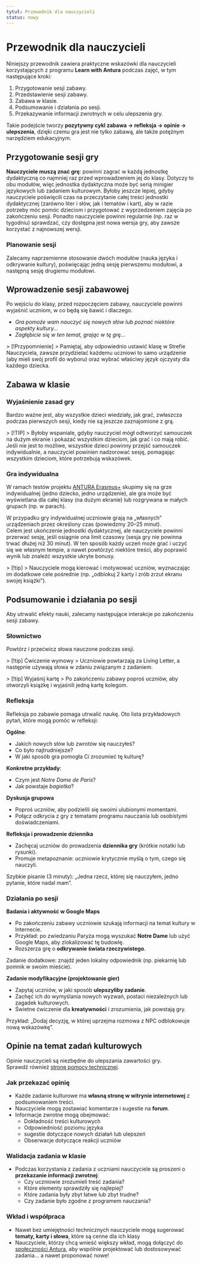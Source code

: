 ```yaml
---
tytuł: Przewodnik dla nauczycieli
status: nowy
---
```


# Przewodnik dla nauczycieli

Niniejszy przewodnik zawiera praktyczne wskazówki dla nauczycieli korzystających z programu **Learn with Antura** podczas zajęć, w tym następujące kroki:  

1. Przygotowanie sesji zabawy.  
2. Przedstawienie sesji zabawy.  
3. Zabawa w klasie.
4. Podsumowanie i działania po sesji.
5. Przekazywanie informacji zwrotnych w celu ulepszenia gry.  

Takie podejście tworzy **pozytywny cykl zabawa → refleksja → opinie → ulepszenia**, dzięki czemu gra jest nie tylko zabawą, ale także potężnym narzędziem edukacyjnym.  

## Przygotowanie sesji gry

**Nauczyciele muszą znać grę**: powinni zagrać w każdą jednostkę dydaktyczną co najmniej raz przed wprowadzeniem jej do klasy. Dotyczy to obu modułów, więc jednostka dydaktyczna może być serią minigier językowych lub zadaniem kulturowym. Byłoby jeszcze lepiej, gdyby nauczyciele poświęcili czas na przeczytanie całej treści jednostki dydaktycznej (zarówno liter i słów, jak i tematów i kart), aby w razie potrzeby móc pomóc dzieciom i przygotować z wyprzedzeniem zajęcia po zakończeniu sesji.
Ponadto nauczyciele powinni regularnie (np. raz w tygodniu) sprawdzać, czy dostępna jest nowa wersja gry, aby zawsze korzystać z najnowszej wersji. 

### Planowanie sesji

Zalecamy naprzemienne stosowanie dwóch modułów (nauka języka i odkrywanie kultury), poświęcając jedną sesję pierwszemu modułowi, a następną sesję drugiemu modułowi. 

## Wprowadzenie sesji zabawowej

Po wejściu do klasy, przed rozpoczęciem zabawy, nauczyciele powinni wyjaśnić uczniom, w co będą się bawić i dlaczego.   

- _Gra pomoże wam nauczyć się nowych słów lub poznać niektóre aspekty kultury..._  
- _Zagłębicie się w ten temat, grając w tę grę..._  

&gt; [!Przypomnienie]
&gt; Pamiętaj, aby odpowiednio ustawić klasę w Strefie Nauczyciela, zawsze przydzielać każdemu uczniowi to samo urządzenie (aby mieli swój profil do wyboru) oraz wybrać właściwy język ojczysty dla każdego dziecka.

## Zabawa w klasie

### Wyjaśnienie zasad gry

Bardzo ważne jest, aby wszystkie dzieci wiedziały, jak grać, zwłaszcza podczas pierwszych sesji, kiedy nie są jeszcze zaznajomione z grą. 

&gt; [!TIP]
&gt; Byłoby wspaniale, gdyby nauczyciel mógł odtworzyć samouczek na dużym ekranie i pokazać wszystkim dzieciom, jak grać i co mają robić. Jeśli nie jest to możliwe, wszystkie dzieci powinny przejść samouczek indywidualnie, a nauczyciel powinien nadzorować sesję, pomagając wszystkim dzieciom, które potrzebują wskazówek.

### Gra indywidualna 

W ramach testów projektu [ANTURA Erasmus+](../about/erasmus/index.md) skupimy się na grze indywidualnej (jedno dziecko, jedno urządzenie), ale gra może być wyświetlana dla całej klasy (na dużym ekranie) lub rozgrywana w małych grupach (np. w parach).

W przypadku gry indywidualnej uczniowie grają na „własnych” urządzeniach przez określony czas (powiedzmy 20–25 minut).  
Celem jest ukończenie jednostki dydaktycznej, ale nauczyciele powinni przerwać sesję, jeśli osiągnie ona limit czasowy (sesja gry nie powinna trwać dłużej niż 30 minut).
W ten sposób każdy uczeń może grać i uczyć się we własnym tempie, a nawet powtórzyć niektóre treści, aby poprawić wynik lub znaleźć wszystkie ukryte bonusy.  

&gt; [!tip] 
&gt; Nauczyciele mogą kierować i motywować uczniów, wyznaczając im dodatkowe cele pośrednie (np. „odblokuj 2 karty i zrób zrzut ekranu swojej książki”).  

## Podsumowanie i działania po sesji

Aby utrwalić efekty nauki, zalecamy następujące interakcje po zakończeniu sesji zabawy.

### Słownictwo

Powtórz i przećwicz słowa nauczone podczas sesji.

&gt; [!tip] Ćwiczenie wymowy
&gt; Uczniowie powtarzają za Living Letter, a następnie używają słowa w zdaniu związanym z zadaniem.  

&gt; [!tip] Wyjaśnij kartę
&gt; Po zakończeniu zabawy poproś uczniów, aby otworzyli książkę i wyjaśnili jedną kartę kolegom.  

### Refleksja

Refleksja po zabawie pomaga utrwalić naukę. 
Oto lista przykładowych pytań, które mogą pomóc w refleksji:  

**Ogólne**:  

- Jakich nowych słów lub zwrotów się nauczyłeś?  
- Co było najtrudniejsze?  
- W jaki sposób gra pomogła Ci zrozumieć tę kulturę?  

**Konkretne przykłady**:  

- Czym jest _Notre Dame de Paris_?  
- Jak powstaje _bagietka_?  

**Dyskusja grupowa**  

- Poproś uczniów, aby podzielili się swoimi ulubionymi momentami.  
- Połącz odkrycia z gry z tematami programu nauczania lub osobistymi doświadczeniami.  

**Refleksja i prowadzenie dziennika**  

- Zachęcaj uczniów do prowadzenia **dziennika gry** (krótkie notatki lub rysunki).  
- Promuje metapoznanie: uczniowie krytycznie myślą o tym, czego się nauczyli.  

Szybkie pisanie (3 minuty): „Jedna rzecz, której się nauczyłem, jedno pytanie, które nadal mam”.  

### Działania po sesji

**Badania i aktywność w Google Maps**  

- Po zakończeniu zabawy uczniowie szukają informacji na temat kultury w Internecie.  
- Przykład: po zwiedzaniu Paryża mogą wyszukać **Notre Dame** lub użyć Google Maps, aby zlokalizować tę budowlę.  
- Rozszerza grę o **odkrywanie świata rzeczywistego**.  

Zadanie dodatkowe: znajdź jeden lokalny odpowiednik (np. piekarnię lub pomnik w swoim mieście).  

**Zadanie modyfikacyjne (projektowanie gier)**  

- Zapytaj uczniów, w jaki sposób **ulepszyliby zadanie**.  
- Zachęć ich do wymyślania nowych wyzwań, postaci niezależnych lub zagadek kulturowych.  
- Świetne ćwiczenie dla **kreatywności** i zrozumienia, jak powstają gry.  

Przykład: „Dodaj decyzję, w której uprzejma rozmowa z NPC odblokowuje nową wskazówkę”.  

## Opinie na temat zadań kulturowych

Opinie nauczycieli są niezbędne do ulepszania zawartości gry.  
Sprawdź również [stronę pomocy technicznej](./support.md).  

### Jak przekazać opinię 

- Każde zadanie kulturowe ma **własną stronę w witrynie internetowej** z podsumowaniem treści.  
- Nauczyciele mogą zostawiać komentarze i sugestie na **forum**.  
- Informacje zwrotne mogą obejmować:  
  - Dokładność treści kulturowych  
  - Odpowiedniość poziomu języka  
  - sugestie dotyczące nowych działań lub ulepszeń  
  - Obserwacje dotyczące reakcji uczniów  

### Walidacja zadania w klasie

- Podczas korzystania z zadania z uczniami nauczyciele są proszeni o **przekazanie informacji zwrotnej**:  
  - Czy uczniowie zrozumieli treść zadania?  
  - Które elementy sprawdziły się najlepiej?  
  - Które zadania były zbyt łatwe lub zbyt trudne?  
  - Czy zadanie było zgodne z programem nauczania?  

### Wkład i współpraca

- Nawet bez umiejętności technicznych nauczyciele mogą sugerować **tematy, karty i słowa**, które są cenne dla ich klasy
- Nauczyciele, którzy chcą wnieść większy wkład, mogą dołączyć do [społeczności Antura](https://antura.discourse.group/), aby wspólnie projektować lub dostosowywać zadania... a nawet proponować nowe!  

